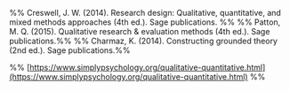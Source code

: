 %% Creswell, J. W. (2014). Research design: Qualitative, quantitative, and mixed methods approaches (4th ed.). Sage publications. %%
%% Patton, M. Q. (2015). Qualitative research & evaluation methods (4th ed.). Sage publications.%%
%% Charmaz, K. (2014). Constructing grounded theory (2nd ed.). Sage publications.%%

%% [https://www.simplypsychology.org/qualitative-quantitative.html](https://www.simplypsychology.org/qualitative-quantitative.html) %%